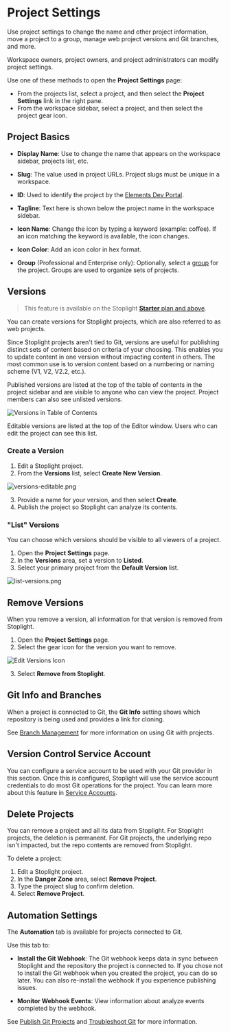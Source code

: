 # Project Settings

Use project settings to change the name and other project information, move a project to a group, manage web project versions and Git branches, and more.

Workspace owners, project owners, and project administrators can modify project settings.

Use one of these methods to open the **Project Settings** page:

* From the projects list, select a project, and then select the **Project Settings** link in the right pane.
* From the workspace sidebar, select a project, and then select the project gear icon.

## Project Basics

* **Display Name**: Use to change the name that appears on the workspace sidebar, projects list, etc.

* **Slug**: The value used in project URLs. Project slugs must be unique in a workspace.

* **ID**: Used to identify the project by the [Elements Dev Portal](https://meta.stoplight.io/docs/elements/ZG9jOjEyMDU2Njc2-introduction-to-elements-dev-portal).

* **Tagline**: Text here is shown below the project name in the workspace sidebar.

* **Icon Name**: Change the icon by typing a keyword (example: coffee). If an icon matching the keyword is available, the icon changes.

* **Icon Color**: Add an icon color in hex format.

* **Group** (Professional and Enterprise only): Optionally, select a [group](../2.-workspaces/m.groups.md) for the project. Groups are used to organize sets of projects.

## Versions

> This feature is available on the Stoplight [**Starter** plan and above](https://stoplight.io/pricing).

You can create versions for Stoplight projects, which are also referred to as web projects.

Since Stoplight projects aren't tied to  Git, versions are useful for publishing distinct sets of content based on criteria of your choosing. This enables you to update content in one version without impacting content in others. The most common use is to version content based on a numbering or naming scheme (V1, V2, V2.2, etc.).

Published versions are listed at the top of the table of contents in the project sidebar and are visible to anyone who can view the project. Project members can also see unlisted versions. 

![Versions in Table of Contents](https://stoplight.io/api/v1/projects/cHJqOjI/images/rTN94UV29DY)

Editable versions are listed at the top of the Editor window. Users who can edit the project can see this list.

### Create a Version

1. Edit a Stoplight project.
2. From the **Versions** list, select **Create New Version**.

![versions-editable.png](https://stoplight.io/api/v1/projects/cHJqOjI/images/O2zOHxVDWdo)

3. Provide a name for your version, and then select **Create**.
4. Publish the project so Stoplight can analyze its contents.

### "List" Versions

You can choose which versions should be visible to all viewers of a project. 

1. Open the **Project Settings** page. 
2. In the **Versions** area, set a version to **Listed**.
3. Select your primary project from the **Default Version** list.

![list-versions.png](https://stoplight.io/api/v1/projects/cHJqOjI/images/leT6OXrsb8Y)

## Remove Versions

When you remove a version, all information for that version is removed from Stoplight.

1. Open the **Project Settings** page.
2. Select the gear icon for the version you want to remove.

![Edit Versions Icon](https://stoplight.io/api/v1/projects/cHJqOjI/images/csL1AuNFjlM)

3. Select **Remove from Stoplight**.

## Git Info and Branches

When a project is connected to Git, the **Git Info** setting shows which repository is being used and provides a link for cloning.

See [Branch Management](../2.-workspaces/h.branch-management.md) for more information on using Git with projects.

## Version Control Service Account

You can configure a service account to be used with your Git provider in this section. Once this is configured, Stoplight will use the service account credentials to do most Git operations for the project. You can learn more about this feature in [Service Accounts](../2.-workspaces/configure-git/h.service-accounts.md).

## Delete Projects

You can remove a project and all its data from Stoplight. For Stoplight projects, the deletion is permanent. For Git projects, the underlying repo isn't impacted, but the repo contents are removed from Stoplight.

To delete a project:

1. Edit a Stoplight project.
2. In the **Danger Zone** area, select **Remove Project**.
3. Type the project slug to confirm deletion.
4. Select **Remove Project**.

## Automation Settings

The **Automation** tab is available for projects connected to Git.

Use this tab to:

* **Install the Git Webhook**: The Git webhook keeps data in sync between Stoplight and the repository the project is connected to. If you chose not to install the Git webhook when you created the project, you can do so later. You can also re-install the webhook if you experience publishing issues.

* **Monitor Webhook Events**: View information about analyze events completed by the webhook. 

 See [Publish Git Projects](publishing-git-projects.md) and [Troubleshoot Git](../2.-workspaces/configure-git/f-troubleshoot-git.md) for more information.
